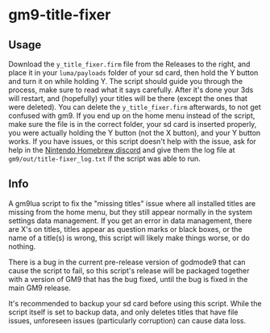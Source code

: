 # gm9-title-fixer
## Usage
Download the `y_title_fixer.firm` file from the Releases to the right, and place it in your `luma/payloads` folder of your sd card, then hold the Y button and turn it on while holding Y. The script should guide you through the process, make sure to read what it says carefully. After it's done your 3ds will restart, and (hopefully) your titles will be there (except the ones that were deleted). You can delete the `y_title_fixer.firm` afterwards, to not get confused with gm9. If you end up on the home menu instead of the script, make sure the file is in the correct folder, your sd card is inserted properly, you were actually holding the Y button (not the X button), and your Y button works. If you have issues, or this script doesn't help with the issue, ask for help in the [Nintendo Homebrew discord](https://discord.gg/C29hYvh) and give them the log file at `gm9/out/title-fixer_log.txt` if the script was able to run.

## Info
A gm9lua script to fix the "missing titles" issue where all installed titles are missing from the home menu, but they still appear normally in the system settings data management. If you get an error in data management, there are X's on titles, titles appear as question marks or black boxes, or the name of a title(s) is wrong, this script will likely make things worse, or do nothing.

There is a bug in the current pre-release version of godmode9 that can cause the script to fail, so this script's release will be packaged together with a version of GM9 that has the bug fixed, until the bug is fixed in the main GM9 release.

It's recommended to backup your sd card before using this script. While the script itself is set to backup data, and only deletes titles that have file issues, unforeseen issues (particularly corruption) can cause data loss. 
